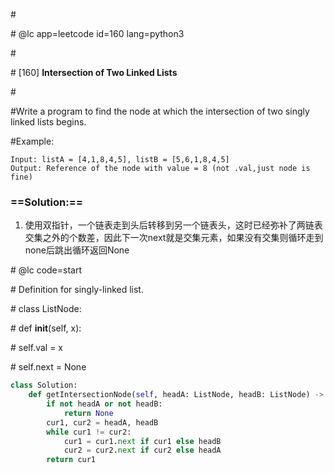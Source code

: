 \#

\# @lc app=leetcode id=160 lang=python3

\#

\# [160] **Intersection of Two Linked Lists**

\#

#Write a program to find the node at which the intersection of two singly linked lists begins.

#Example:

```
Input: listA = [4,1,8,4,5], listB = [5,6,1,8,4,5]
Output: Reference of the node with value = 8 (not .val,just node is fine)
```

### ==Solution:==

1. 使用双指针，一个链表走到头后转移到另一个链表头，这时已经弥补了两链表交集之外的个数差，因此下一次next就是交集元素，如果没有交集则循环走到none后跳出循环返回None

\# @lc code=start

\# Definition for singly-linked list.

\# class ListNode:

\#     def __init__(self, x):

\#         self.val = x

\#         self.next = None

```python
class Solution:
	def getIntersectionNode(self, headA: ListNode, headB: ListNode) -> ListNode:
        if not headA or not headB:
            return None
        cur1, cur2 = headA, headB
        while cur1 != cur2:
            cur1 = cur1.next if cur1 else headB
            cur2 = cur2.next if cur2 else headA
        return cur1
```



